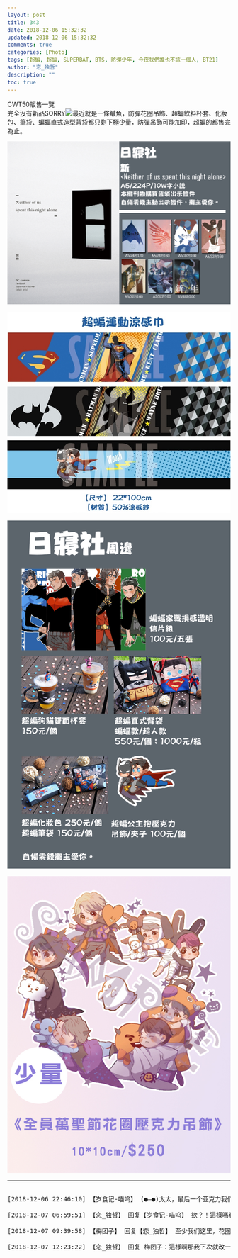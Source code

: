 ```yaml
---
layout: post
title: 343
date: 2018-12-06 15:32:32
updated: 2018-12-06 15:32:32
comments: true
categories: [Photo]
tags: [超蝙, 超蝠, SUPERBAT, BTS, 防彈少年, 今夜我們誰也不該一個人, BT21]
author: "恋_独哲"
description: ""
toc: true
---
```


<p>CWT50販售一覽<br />完全沒有新品SORRY<img src="https://s.plurk.com/e15177947e8424371c5284e94eab51ee.gif"  style="max-width:500px;"  />最近就是一條鹹魚，防彈花圈吊飾、超蝙飲料杯套、化妝包、筆袋、蝙蝠直式造型背袋都只剩下極少量，防彈吊飾可能加印，超蝙的都售完為止。<br /></p>

![](https://raw.githubusercontent.com/alicewish/maple50821/master/img_YW5MWVN1NEpoZFhMczJYVU0rL1ExSkxDemhSbm5CdlZwQi9DOHovcVJDTDl0bmQ2aTh3Rm9RPT0.jpg)

![](https://raw.githubusercontent.com/alicewish/maple50821/master/img_YW5MWVN1NEpoZFhMczJYVU0rL1ExRVFQLzhLVnYrd2xjVGJNclc2U3JkYjBLTlhHNEcxQWJBPT0.jpg)

![](https://raw.githubusercontent.com/alicewish/maple50821/master/img_YW5MWVN1NEpoZFhMczJYVU0rL1ExSlhuS2NqZHdDb2dicE9sSllKcGd4M0ZHNG92QjRjMk9BPT0.jpg)

![](https://raw.githubusercontent.com/alicewish/maple50821/master/img_YW5MWVN1NEpoZFhMczJYVU0rL1ExR3ZjZGtYTmpreHpwaHRrQUkyZnZlblY3OU1JdmgvRTZ3PT0.jpg)

---

<pre>

[2018-12-06 22:46:10] 【岁食记-喵呜】 (●—●)太太，最后一个亚克力我们都叫花环啦，花圈听起来不吉利

[2018-12-07 06:59:51] 【恋_独哲】 回复【岁食记-喵呜】 欸？！這樣嗎我們台灣這邊很多人都說花圈吊飾。而且花圈也不一定用在不吉利的地方呀，萬聖節大家也都會用花圈呀

[2018-12-07 09:39:58] 【梅团子】 回复【恋_独哲】 至少我们这里，花圈是专门给去世的人用的……

[2018-12-07 12:23:22] 【恋_独哲】 回复 梅团子：這樣啊那我下次就改一下吧

</pre>